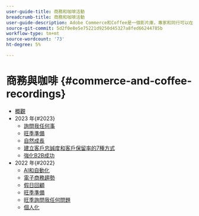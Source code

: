 ```yaml
---
user-guide-title: 商務和咖啡活動
breadcrumb-title: 商務和咖啡活動
user-guide-description: Adobe Commerce和Coffee是一個影片庫，專家和同行可以在其中分享他們有關如何使用Adobe Commerce的想法和想法。
source-git-commit: 5d2f0e8e5e75221d9250d45327a8fed66244785b
workflow-type: tm+mt
source-wordcount: '73'
ht-degree: 5%

---
```



# 商務與咖啡 {#commerce-and-coffee-recordings}

+ [概觀](overview.md)
+ 2023 年{#2023}
   + [詢問我任何事](2023/ask-me-anything.md)
   + [旺季準備](2023/peak-season-prep.md)
   + [自然成長](2023/organic-growth.md)
   + [建立客戶忠誠度和客戶保留率的7種方式](2023/loyalty-retention.md)
   + [強化B2B成功](2023/b2b.md)
+ 2022 年{#2022}
   + [AI和自動化](2022/ai-and-automation.md)
   + [電子商務趨勢](2022/ecommerce-trends.md)
   + [假日回顧](2022/holiday.md)
   + [旺季準備](2022/peak-season-prep.md)
   + [旺季詢問我任何問題](2022/peak-season-ask-anything.md)
   + [個人化](2022/personalization.md)

<!--+ Commerce Events {#commerce-events}
  + [Overview](commerce-events/overview.md)
  + 2022 {#2022}
    + [Top Tips and Tricks for Adobe Campaign Standard](customer-journeys/2022/tips-and-tricks.md)
    + [Develop and customize data models in Adobe [!DNL Campaign Classic]](customer-journeys/2022/data-models.md)

+ Data and insights {#commerce-release-updates}
  + [Overview](commerce-release-updates/overview.md)
  + 2022 {#2022}
    + [Innovations and trends](data-and-insights/2022/innovations.md)
    + [Sensei and Analysis Workspace](data-and-insights/2022/sensei.md)
    + [Personalize and automate with Adobe Target](data-and-insights/2022/personalize.md)
    + [Analytics and Target applications for Mobile and Apps](data-and-insights/2022/mobile-and-apps.md)
    + [Cross Device Analytics and Customer Journey Analytics](data-and-insights/2022/cross-device-analytics.md) -->